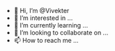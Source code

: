 - 👋 Hi, I’m @Vivekter
- 👀 I’m interested in ...
- 🌱 I’m currently learning ...
- 💞️ I’m looking to collaborate on ...
- 📫 How to reach me ...

<!---
Vivekter/Vivekter is a ✨ special ✨ repository because its `README.md` (this file) appears on your GitHub profile.
You can click the Preview link to take a look at your changes.
--->

